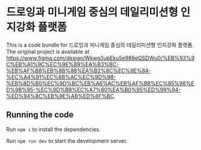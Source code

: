 
  # 드로잉과 미니게임 중심의 데일리미션형 인지강화 플랫폼

  This is a code bundle for 드로잉과 미니게임 중심의 데일리미션형 인지강화 플랫폼. The original project is available at https://www.figma.com/design/Wkwg3ubEku5e988eQSDWu0/%EB%93%9C%EB%A1%9C%EC%9E%89%EA%B3%BC-%EB%AF%B8%EB%8B%88%EA%B2%8C%EC%9E%84-%EC%A4%91%EC%8B%AC%EC%9D%98-%EB%8D%B0%EC%9D%BC%EB%A6%AC%EB%AF%B8%EC%85%98%ED%98%95-%EC%9D%B8%EC%A7%80%EA%B0%95%ED%99%94-%ED%94%8C%EB%9E%AB%ED%8F%BC.

  ## Running the code

  Run `npm i` to install the dependencies.

  Run `npm run dev` to start the development server.
  
